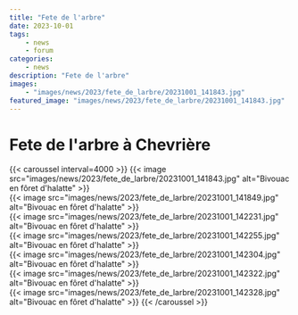 ```yaml
---
title: "Fete de l'arbre"
date: 2023-10-01
tags: 
    - news
    - forum
categories:
    - news
description: "Fete de l'arbre"
images:
    - "images/news/2023/fete_de_larbre/20231001_141843.jpg"
featured_image: "images/news/2023/fete_de_larbre/20231001_141843.jpg"
---
```


# Fete de l'arbre à Chevrière



{{< caroussel interval=4000 >}}
    {{< image src="images/news/2023/fete_de_larbre/20231001_141843.jpg" alt="Bivouac en fôret d'halatte" >}}  
    {{< image src="images/news/2023/fete_de_larbre/20231001_141849.jpg" alt="Bivouac en fôret d'halatte" >}}  
    {{< image src="images/news/2023/fete_de_larbre/20231001_142231.jpg" alt="Bivouac en fôret d'halatte" >}}  
    {{< image src="images/news/2023/fete_de_larbre/20231001_142255.jpg" alt="Bivouac en fôret d'halatte" >}}  
    {{< image src="images/news/2023/fete_de_larbre/20231001_142304.jpg" alt="Bivouac en fôret d'halatte" >}}  
    {{< image src="images/news/2023/fete_de_larbre/20231001_142322.jpg" alt="Bivouac en fôret d'halatte" >}}  
    {{< image src="images/news/2023/fete_de_larbre/20231001_142328.jpg" alt="Bivouac en fôret d'halatte" >}} 
{{< /caroussel >}}